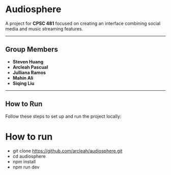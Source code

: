 # **Audiosphere**

A project for **CPSC 481** focused on creating an interface combining social media and music streaming features.

---

## **Group Members**

- **Steven Huang**
- **Arcleah Pascual**
- **Julliana Ramos**
- **Mahin Ali**
- **Siqing Liu**

---

## **How to Run**

Follow these steps to set up and run the project locally:

# How to run

- git clone https://github.com/arcleah/audiosphere.git
- cd audiosphere
- npm install
- npm run dev
